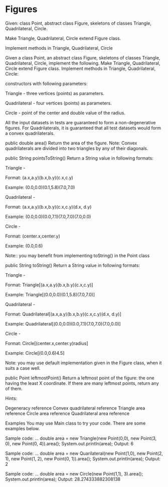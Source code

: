 # Figures
Given: class Point, abstract class Figure,
 skeletons of classes Triangle, Quadrilateral, Circle.

Make Triangle, Quadrilateral, Circle extend Figure class.

Implement methods in Triangle, Quadrilateral, Circle

Given a class Point, an abstract class Figure,
skeletons of classes Triangle, Quadrilateral, Circle, implement the following.
Make Triangle, Quadrilateral, Circle extend Figure class.
Implement methods in Triangle, Quadrilateral, Circle:


constructors with following parameters:


Triangle - three vertices (points) as parameters.

Quadrilateral - four vertices (points) as parameters.

Circle - point of the center and double value of the radius.

All the input datasets in tests are guaranteed to form a non-degenerative figures.
For Quadrilaterals, it is guaranteed that all test datasets would form a convex quadrilaterals.


public double area()
Return the area of the figure.
Note: Convex quadrilaterals are divided into two triangles by any of their diagonals.


public String pointsToString()
Return a String value in following formats:


Triangle -

Format: (a.x,a.y)(b.x,b.y)(c.x,c.y)

Example: (0.0,0.0)(0.1,5.8)(7.0,7.0)




Quadrilateral -

Format: (a.x,a.y)(b.x,b.y)(c.x,c.y)(d.x, d.y)

Example: (0.0,0.0)(0.0,7.1)(7.0,7.0)(7.0,0.0)




Circle -

Format: (center.x,center.y)

Example: (0.0,0.6)




Note:: you may benefit from implementing toString() in the Point class


public String toString()
Return a String value in following formats:


Triangle -

Format: Triangle[(a.x,a.y)(b.x,b.y)(c.x,c.y)]

Example: Triangle[(0.0,0.0)(0.1,5.8)(7.0,7.0)]




Quadrilateral -

Format: Quadrilateral[(a.x,a.y)(b.x,b.y)(c.x,c.y)(d.x, d.y)]

Example: Quadrilateral[(0.0,0.0)(0.0,7.1)(7.0,7.0)(7.0,0.0)]




Circle -

Format: Circle[(center.x,center.y)radius]

Example: Circle[(0.0,0.6)4.5]




Note: you may use default implementation given in the Figure class, when it suits a case well.


public Point leftmostPoint()
Return a leftmost point of the figure: the one having the least X coordinate.
If there are many leftmost points, return any of them.


Hints:

Degeneracy reference
Convex quadrilateral reference
Triangle area reference
Circle area reference
Quadrilateral area reference


Examples
You may use Main class to try your code.
There are some examples below.

Sample code:
...
double area = new Triangle(new Point(0,0), new Point(3, 0), new Point(0, 4)).area();
System.out.println(area);
Output:
6

Sample code:
...
double area = new Quarilateral(new Point(1,0), new Point(2, 1), new Point(1, 2), new Point(0, 1)).area();
System.out.println(area);
Output:
2

Sample code:
...
double area = new Circle(new Point(1,1), 3).area();
System.out.println(area);
Output:
28.274333882308138
